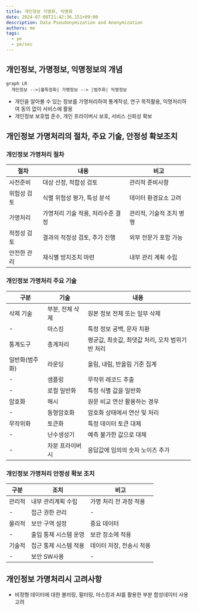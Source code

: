 ```yaml
---
title: 개인정보 가명화, 익명화
date: 2024-07-08T21:42:36.151+09:00
description: Data Pseudonymization and Anonymization
authors: me
tags: 
  - pe
  - pe/sec 
---
```


## 개인정보, 가명정보, 익명정보의 개념

```mermaid
graph LR
  개인정보 -->|불특정화| 가명정보 --> |범주화| 익명정보
```

- 개인을 알아볼 수 있는 정보를 가명처리하여 통계작성, 연구 목적활용, 익명처리하여 동의 없이 서비스에 활용
- 개인정보 보호법 준수, 개인 프라이버시 보호, 서비스 신뢰성 확보

## 개인정보 가명처리의 절차, 주요 기술, 안정성 확보조치

### 개인정보 가명처리 절차

| 절차 | 내용 | 비고 |
| --- | --- | --- |
| 사전준비 | 대상 선정, 적합성 검토 | 관리적 준비사항 |
| 위험성 검토 | 식별 위험성 평가, 특성 분석 | 데이터 환경요소 고려 |
| 가명처리 | 가명처리 기술 적용, 처리수준 결정 | 관리적, 기술적 조치 병행 |
| 적정성 검토 | 결과의 적정성 검토, 추가 진행 | 외부 전문가 포함 가능 |
| 안전한 관리 | 재식별 방지조치 마련 | 내부 관리 계획 수립 |

### 개인정보 가명처리 주요 기술

| 구분 | 기술 | 내용 |
| --- | --- | --- |
| 삭제 기술 | 부분, 전체 삭제 | 원본 정보 전체 또는 일부 삭제 |
| - | 마스킹 | 특정 정보 공백, 문자 치환 |
| 통계도구 | 총계처리 | 평균값, 최솟값, 최댓값 처리, 오차 범위기반 처리 |
| 일반화(범주화) | 라운딩 | 올림, 내림, 반올림 기준 집계 |
| - | 샘플링 | 무작위 레코드 추출 |
| - | 로컬 일반화 | 특정 식별 값을 일반화 |
| 암호화 | 해시 | 원문 비교 연산 활용하는 경우 |
| - | 동형암호화 | 암호화 상태에서 연산 및 처리 |
| 무작위화 | 토큰화 | 특정 데이터 토큰 대체 |
| - | 난수생성기 | 예측 불가한 값으로 대체 |
| - | 차분 프라이버시 | 응답값에 임의의 숫자 노이즈 추가 |

### 개인정보 가명처리 안정성 확보 조치

| 구분 | 조치 | 비고 |
| --- | --- | --- |
| 관리적 | 내부 관리계획 수립 | 가명 처리 전 과정 적용 |
| - | 접근 권한 관리 | - |
| 물리적 | 보안 구역 설정 | 중요 데이터 |
| - | 출입 통제 시스템 운영 | 보관 장소에 적용 |
| 기술적 | 접근 통제 시스템 적용 | 데이터 저장, 전송시 적용 |
| - | 보안 SW사용 | - |

## 개인정보 가명처리시 고려사항

- 비정형 데이터에 대한 블러링, 필터링, 마스킹과 AI를 활용한 부분 합성데이터 사용 고려
